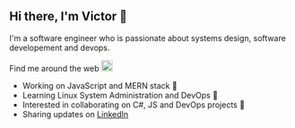 ## Hi there, I'm Victor 👋

I'm a software engineer who is passionate about systems design, software developement and devops.

Find me around the web <img src="https://icon-library.net/images/small-globe-icon/small-globe-icon-1.jpg" alt="world globe" width="20"/>

  - Working on JavaScript and MERN stack 🔭
  - Learning Linux System Administration and DevOps 🌱
  - Interested in collaborating on C#, JS and DevOps projects 👯
  - Sharing updates on <a href="https://www.linkedin.com/in/iam-victorakpan/">LinkedIn</a>
  
<!--
**victorwealth/victorwealth** is a ✨ _special_ ✨ repository because its `README.md` (this file) appears on your GitHub profile.

Here are some ideas to get you started:

- 🔭 I’m currently working on ...
- 🌱 I’m currently learning ...
- 👯 I’m looking to collaborate on ...
- 🤔 I’m looking for help with ...
- 💬 Ask me about ...
- 📫 How to reach me: ...
- 😄 Pronouns: ...
- ⚡ Fun fact: ...
-->

